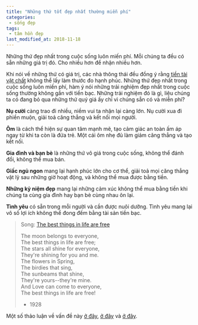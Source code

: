 ```yaml
---
title: "Những thứ tốt đẹp nhất thường miễn phí"
categories:
 - sống đẹp
tags:
 - tâm hồn đẹp
last_modified_at: 2018-11-18
---
```


Những thứ đẹp nhất trong cuộc sống luôn miến phí. Mỗi chúng ta đều có sẵn những giá trị đó. Cho nhiều hơn để nhận nhiều hơn.

Khi nói về những thứ có giá trị, các nhà thông thái đều đồng ý rằng [tiền tài vật chất](https://www.gq-magazine.co.uk/gallery/100-best-things-in-the-world-2018) không thể lấy làm thước đo hạnh phúc. Những thứ đẹp nhất trong cuộc sống luôn miến phí, hàm ý nói những trải nghiệm đẹp nhất trong cuộc sống thường không gắn với tiền bạc. Những trải nghiệm đó là gì, liệu chúng ta có đang bỏ qua những thứ quý giá ấy chỉ vì chúng sẵn có và miễn phí?

**Nụ cười** càng trao đi nhiều, niềm vui ta nhận lại càng lớn. Nụ cười xua đi phiền muộn, giải toả căng thẳng và kết nối mọi người.

**Ôm** là cách thể hiện sự quan tâm mạnh mẽ, tạo cảm giác an toàn ấm áp ngay từ khi ta còn là đứa trẻ. Một cái ôm nhẹ đủ làm giảm căng thẳng và tạo kết nối.

**Gia đình và bạn bè** là những thứ vô giá trong cuộc sống, không thể đánh đổi, không thể mua bán.

**Giấc ngủ ngon** mang lại hạnh phúc lớn cho cơ thể, giải toả mọi căng thẳng vật lỷ sau những giờ hoạt động, và không thể mua được bằng tiền.

**Những kỷ niệm đẹp** mang lại những cảm xúc không thể mua bằng tiền khi chúng ta cùng gia đình hay bạn bè cùng nhau ôn lại.

**Tình yêu** có sẵn trong mỗi người và cần được nuôi dưỡng. Tình yêu mang lại vô số lợi ích không thể đong đếm bằng tài sản tiền bạc.


> Song: [The best things in life are free](https://www.youtube.com/watch?v=UctuEfD_vck)
>   
> The moon belongs to everyone,  
> The best things in life are free;  
> The stars all shine for everyone,  
> They're shining for you and me.  
> The flowers in Spring,  
> The birdies that sing,  
> The sunbeams that shine,  
> They're yours--they're mine.  
> And Love can come to everyone,  
> The best things in life are free!  
> - 1928  

Một số thảo luận về vấn đề này [ở đây](https://www.quora.com/What-are-some-of-the-best-things-in-world), [ở đây](https://www.buzzfeed.com/mjs538/absolute-best-things-in-the-world) và [ở đây](https://www.buzzfeed.com/tomvellner/tiny-things-that-make-people-happy-even-on-the-worst-days?bfsource=relatedauto).
